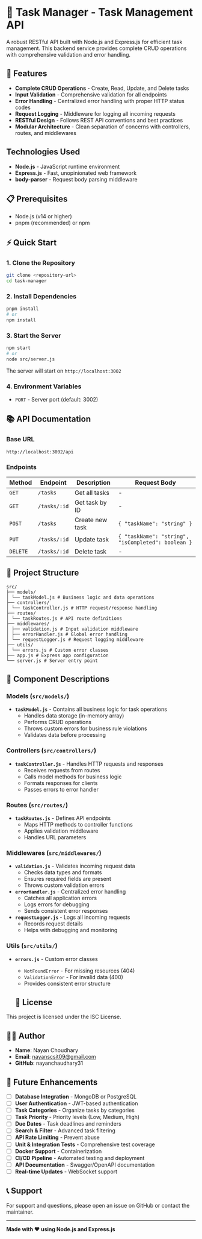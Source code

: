# 📝 Task Manager - Task Management API

A robust RESTful API built with Node.js and Express.js for efficient task management. This backend service provides complete CRUD operations with comprehensive validation and error handling.

## 🚀 Features

- **Complete CRUD Operations** - Create, Read, Update, and Delete tasks
- **Input Validation** - Comprehensive validation for all endpoints
- **Error Handling** - Centralized error handling with proper HTTP status codes
- **Request Logging** - Middleware for logging all incoming requests
- **RESTful Design** - Follows REST API conventions and best practices
- **Modular Architecture** - Clean separation of concerns with controllers, routes, and middlewares

## Technologies Used

- **Node.js** - JavaScript runtime environment
- **Express.js** - Fast, unopinionated web framework
- **body-parser** - Request body parsing middleware

## 📋 Prerequisites

- Node.js (v14 or higher)
- pnpm (recommended) or npm

## ⚡ Quick Start

### 1. Clone the Repository

```bash
git clone <repository-url>
cd task-manager
```

### 2. Install Dependencies

```bash
pnpm install
# or
npm install
```

### 3. Start the Server

```bash
npm start
# or
node src/server.js
```

The server will start on `http://localhost:3002`

### 4. Environment Variables

- `PORT` - Server port (default: 3002)

## 📚 API Documentation

### Base URL

`http://localhost:3002/api`

### Endpoints

| Method   | Endpoint     | Description     | Request Body                                       |
| -------- | ------------ | --------------- | -------------------------------------------------- |
| `GET`    | `/tasks`     | Get all tasks   | -                                                  |
| `GET`    | `/tasks/:id` | Get task by ID  | -                                                  |
| `POST`   | `/tasks`     | Create new task | `{ "taskName": "string" }`                         |
| `PUT`    | `/tasks/:id` | Update task     | `{ "taskName": "string", "isCompleted": boolean }` |
| `DELETE` | `/tasks/:id` | Delete task     | -                                                  |

## 📁 Project Structure

```
src/
├── models/
│ └── taskModel.js # Business logic and data operations
├── controllers/
│ └── taskController.js # HTTP request/response handling
├── routes/
│ └── taskRoutes.js # API route definitions
├── middlewares/
│ ├── validation.js # Input validation middleware
│ ├── errorHandler.js # Global error handling
│ └── requestLogger.js # Request logging middleware
├── utils/
│ └── errors.js # Custom error classes
├── app.js # Express app configuration
└── server.js # Server entry point
```

## 🔧 Component Descriptions

### **Models** (`src/models/`)

- **`taskModel.js`** - Contains all business logic for task operations
  - Handles data storage (in-memory array)
  - Performs CRUD operations
  - Throws custom errors for business rule violations
  - Validates data before processing

### **Controllers** (`src/controllers/`)

- **`taskController.js`** - Handles HTTP requests and responses
  - Receives requests from routes
  - Calls model methods for business logic
  - Formats responses for clients
  - Passes errors to error handler

### **Routes** (`src/routes/`)

- **`taskRoutes.js`** - Defines API endpoints
  - Maps HTTP methods to controller functions
  - Applies validation middleware
  - Handles URL parameters

### **Middlewares** (`src/middlewares/`)

- **`validation.js`** - Validates incoming request data
  - Checks data types and formats
  - Ensures required fields are present
  - Throws custom validation errors
- **`errorHandler.js`** - Centralized error handling
  - Catches all application errors
  - Logs errors for debugging
  - Sends consistent error responses
- **`requestLogger.js`** - Logs all incoming requests
  - Records request details
  - Helps with debugging and monitoring

### **Utils** (`src/utils/`)

- **`errors.js`** - Custom error classes

  - `NotFoundError` - For missing resources (404)
  - `ValidationError` - For invalid data (400)
  - Provides consistent error structure

  ## 📝 License

This project is licensed under the ISC License.

## 👨‍💻 Author

- **Name**: Nayan Choudhary
- **Email**: nayanscsit09@gmail.com
- **GitHub**: nayanchaudhary31

## 🔮 Future Enhancements

- [ ] **Database Integration** - MongoDB or PostgreSQL
- [ ] **User Authentication** - JWT-based authentication
- [ ] **Task Categories** - Organize tasks by categories
- [ ] **Task Priority** - Priority levels (Low, Medium, High)
- [ ] **Due Dates** - Task deadlines and reminders
- [ ] **Search & Filter** - Advanced task filtering
- [ ] **API Rate Limiting** - Prevent abuse
- [ ] **Unit & Integration Tests** - Comprehensive test coverage
- [ ] **Docker Support** - Containerization
- [ ] **CI/CD Pipeline** - Automated testing and deployment
- [ ] **API Documentation** - Swagger/OpenAPI documentation
- [ ] **Real-time Updates** - WebSocket support

## 📞 Support

For support and questions, please open an issue on GitHub or contact the maintainer.

---

**Made with ❤️ using Node.js and Express.js**
